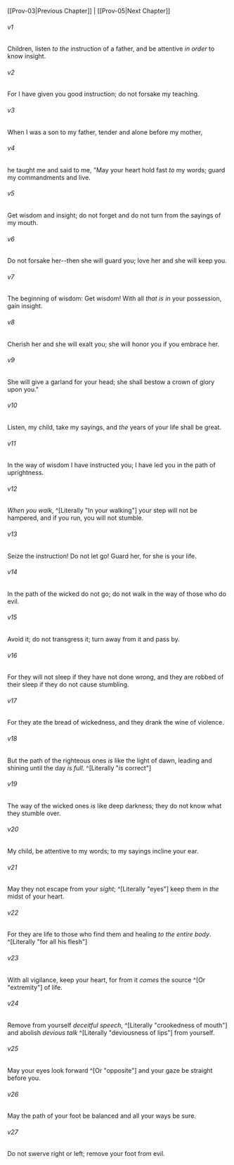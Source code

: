 ﻿---
aliases:
  - Proverbs 4
---

[[Prov-03|Previous Chapter]] | [[Prov-05|Next Chapter]]

###### v1
Children, listen _to the_ instruction of a father,
and be attentive _in order_ to know insight.

###### v2
For I have given you good instruction;
do not forsake my teaching.

###### v3
When I was a son to my father,
tender and alone before my mother,

###### v4
he taught me and said to me,
"May your heart hold fast _to_ my words;
guard my commandments and live.

###### v5
Get wisdom and insight;
do not forget and do not turn from the sayings of my mouth.

###### v6
Do not forsake her--then she will guard you;
love her and she will keep you.

###### v7
The beginning of wisdom: Get wisdom!
With all _that is in_ your possession, gain insight.

###### v8
Cherish her and she will exalt you;
she will honor you if you embrace her.

###### v9
She will give a garland for your head;
she shall bestow a crown of glory upon you."

###### v10
Listen, my child, take my sayings,
and _the_ years of your life shall be great.

###### v11
In the way of wisdom I have instructed you;
I have led you in the path of uprightness.

###### v12
_When you walk_, ^[Literally "In your walking"] your step will not be hampered,
and if you run, you will not stumble.

###### v13
Seize the instruction! Do not let go!
Guard her, for she is your life.

###### v14
In the path of the wicked do not go;
do not walk in the way of those who do evil.

###### v15
Avoid it; do not transgress it;
turn away from it and pass by.

###### v16
For they will not sleep if they have not done wrong,
and they are robbed of their sleep if they do not cause stumbling.

###### v17
For they ate the bread of wickedness,
and they drank the wine of violence.

###### v18
But the path of the righteous ones _is_ like the light of dawn,
leading and shining until the day _is full_. ^[Literally "_is_ correct"]

###### v19
The way of the wicked ones _is_ like deep darkness;
they do not know what they stumble over.

###### v20
My child, be attentive to my words;
to my sayings incline your ear.

###### v21
May they not escape from your _sight_; ^[Literally "eyes"]
keep them in _the_ midst of your heart.

###### v22
For they are life to those who find them
and healing _to the entire body_. ^[Literally "for all his flesh"]

###### v23
With all vigilance, keep your heart,
for from it _comes_ the source ^[Or "extremity"] of life.

###### v24
Remove from yourself _deceitful speech_, ^[Literally "crookedness of mouth"]
and abolish _devious talk_ ^[Literally "deviousness of lips"] from yourself.

###### v25
May your eyes look forward ^[Or "opposite"]
and your gaze be straight before you.

###### v26
May the path of your foot be balanced
and all your ways be sure.

###### v27
Do not swerve right or left;
remove your foot from evil.